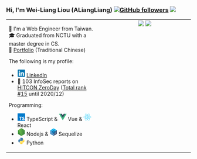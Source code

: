 ### Hi, I'm **Wei-Liang Liou** (ALiangLiang) [![GitHub followers](https://img.shields.io/github/followers/ALiangLiang?style=social)](https://github.com/ALiangLiang?tab=followers) ![](https://komarev.com/ghpvc/?username=ALiangLiang&color=blue)
<table><tr>
    <td valign="top" width="50%">
      
🎉 I'm a Web Engineer from Taiwan.  
🎓 Graduated from NCTU with a master degree in CS.  
📂 [Portfolio](portfolio/README.md) (Traditional Chinese)  

The following is my profile:

- <img src="https://github.com/devicons/devicon/blob/master/icons/linkedin/linkedin-original.svg?raw=true" width="21" height="21" /> [LinkedIn](https://www.linkedin.com/in/aliangliang/)
- 🎩 103 InfoSec reports on [HITCON ZeroDay](https://zeroday.hitcon.org/user/ALiangLiang/vulnerability) ([Total rank #15](https://zeroday.hitcon.org/leaderboard/total) until 2020/12)

Programming:

- <img src="https://github.com/devicons/devicon/blob/master/icons/typescript/typescript-original.svg?raw=true" width="21" height="21" /> TypeScript & <img src="https://github.com/devicons/devicon/blob/master/icons/vuejs/vuejs-original.svg?raw=true" width="21" height="21" /> Vue & <img src="https://github.com/devicons/devicon/blob/master/icons/react/react-original.svg?raw=true" width="21" height="21" /> React
- <img src="https://github.com/devicons/devicon/blob/master/icons/nodejs/nodejs-original.svg?raw=true" width="21" height="21" /> Nodejs & <img src="https://github.com/devicons/devicon/blob/master/icons/sequelize/sequelize-original.svg?raw=true" width="21" height="21" /> Sequelize
- <img src="https://github.com/devicons/devicon/blob/master/icons/python/python-original.svg?raw=true" width="21" height="21" /> Python
    </td>
    </td><td valign="top" width="50%">
  <div align="center">
    <img src="https://github-readme-stats.vercel.app/api?username=ALiangLiang&show_icons=true" />
    <img src="https://github-readme-stats.vercel.app/api/top-langs/?username=ALiangLiang&layout=compact" />
  </div>
</tr></table>  
